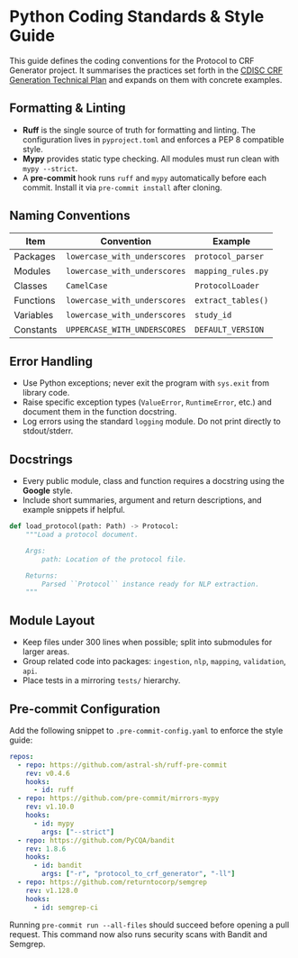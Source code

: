 # Python Coding Standards & Style Guide

This guide defines the coding conventions for the Protocol to CRF Generator project. It summarises the practices set forth in the [CDISC CRF Generation Technical Plan](../../technical-plan.md) and expands on them with concrete examples.

## Formatting & Linting

- **Ruff** is the single source of truth for formatting and linting. The configuration lives in `pyproject.toml` and enforces a PEP 8 compatible style.
- **Mypy** provides static type checking. All modules must run clean with `mypy --strict`.
- A **pre-commit** hook runs `ruff` and `mypy` automatically before each commit. Install it via `pre-commit install` after cloning.

## Naming Conventions

| Item            | Convention                          | Example              |
| --------------- | ---------------------------------- | -------------------- |
| Packages        | `lowercase_with_underscores`       | `protocol_parser`    |
| Modules         | `lowercase_with_underscores`       | `mapping_rules.py`   |
| Classes         | `CamelCase`                        | `ProtocolLoader`     |
| Functions       | `lowercase_with_underscores`       | `extract_tables()`   |
| Variables       | `lowercase_with_underscores`       | `study_id`           |
| Constants       | `UPPERCASE_WITH_UNDERSCORES`       | `DEFAULT_VERSION`    |

## Error Handling

- Use Python exceptions; never exit the program with `sys.exit` from library code.
- Raise specific exception types (`ValueError`, `RuntimeError`, etc.) and document them in the function docstring.
- Log errors using the standard `logging` module. Do not print directly to stdout/stderr.

## Docstrings

- Every public module, class and function requires a docstring using the **Google** style.
- Include short summaries, argument and return descriptions, and example snippets if helpful.

```python
def load_protocol(path: Path) -> Protocol:
    """Load a protocol document.

    Args:
        path: Location of the protocol file.

    Returns:
        Parsed ``Protocol`` instance ready for NLP extraction.
    """
```

## Module Layout

- Keep files under 300 lines when possible; split into submodules for larger areas.
- Group related code into packages: `ingestion`, `nlp`, `mapping`, `validation`, `api`.
- Place tests in a mirroring `tests/` hierarchy.

## Pre-commit Configuration

Add the following snippet to `.pre-commit-config.yaml` to enforce the style guide:

```yaml
repos:
  - repo: https://github.com/astral-sh/ruff-pre-commit
    rev: v0.4.6
    hooks:
      - id: ruff
  - repo: https://github.com/pre-commit/mirrors-mypy
    rev: v1.10.0
    hooks:
      - id: mypy
        args: ["--strict"]
  - repo: https://github.com/PyCQA/bandit
    rev: 1.8.6
    hooks:
      - id: bandit
        args: ["-r", "protocol_to_crf_generator", "-ll"]
  - repo: https://github.com/returntocorp/semgrep
    rev: v1.128.0
    hooks:
      - id: semgrep-ci
```

Running `pre-commit run --all-files` should succeed before opening a pull request. This command now also runs security scans with Bandit and Semgrep.

